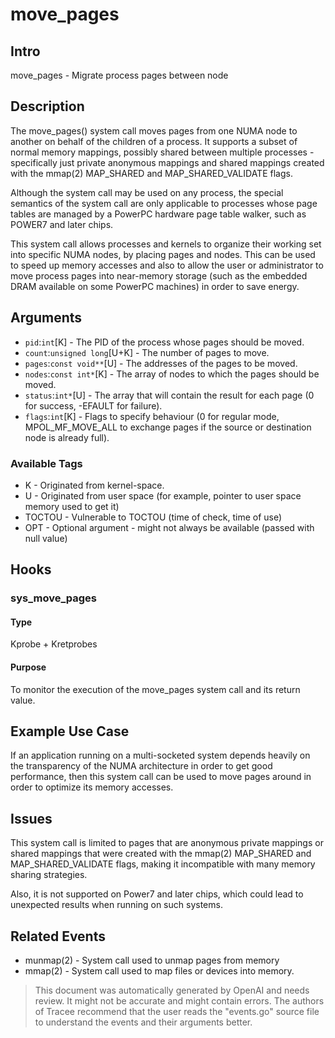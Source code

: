 
# move_pages

## Intro
move_pages - Migrate process pages between node

## Description
The move_pages() system call moves pages from one NUMA node to another on behalf 
of the children of a process. It supports a subset of normal memory mappings, 
possibly shared between multiple processes - specifically just private anonymous 
mappings and shared mappings created with the mmap(2) MAP_SHARED and MAP_SHARED_VALIDATE flags.

Although the system call may be used on any process, the special semantics of 
the system call are only applicable to processes whose page tables are managed 
by a PowerPC hardware page table walker, such as POWER7 and later chips.

This system call allows processes and kernels to organize their working set 
into specific NUMA nodes, by placing pages and nodes. This can be used to speed 
up memory accesses and also to allow the user or administrator to move process 
pages into near-memory storage (such as the embedded DRAM available on some 
PowerPC machines) in order to save energy.

## Arguments
* `pid`:`int`[K] - The PID of the process whose pages should be moved.
* `count`:`unsigned long`[U+K] - The number of pages to move. 
* `pages`:`const void**`[U] - The addresses of the pages to be moved.
* `nodes`:`const int*`[K] - The array of nodes to which the pages should be moved.
* `status`:`int*`[U] - The array that will contain the result for each page (0 for success, -EFAULT for failure).
* `flags`:`int`[K] - Flags to specify behaviour (0 for regular mode, MPOL_MF_MOVE_ALL to exchange pages if the source or destination node is already full).

### Available Tags
* K - Originated from kernel-space.
* U - Originated from user space (for example, pointer to user space memory used to get it)
* TOCTOU - Vulnerable to TOCTOU (time of check, time of use)
* OPT - Optional argument - might not always be available (passed with null value)

## Hooks
### sys_move_pages
#### Type
Kprobe + Kretprobes
#### Purpose 
To monitor the execution of the move_pages system call and its return value.

## Example Use Case
If an application running on a multi-socketed system depends heavily on the 
transparency of the NUMA architecture in order to get good performance, then this system call can be used to move pages around in order to optimize its memory accesses. 

## Issues
This system call is limited to pages that are anonymous private mappings or shared mappings that were created with the mmap(2) MAP_SHARED and MAP_SHARED_VALIDATE flags, making it incompatible with many memory sharing strategies.

Also, it is not supported on Power7 and later chips, which could lead to unexpected results when running on such systems.

## Related Events
* munmap(2) - System call used to unmap pages from memory
* mmap(2) - System call used to map files or devices into memory.

> This document was automatically generated by OpenAI and needs review. It might
> not be accurate and might contain errors. The authors of Tracee recommend that
> the user reads the "events.go" source file to understand the events and their
> arguments better.

